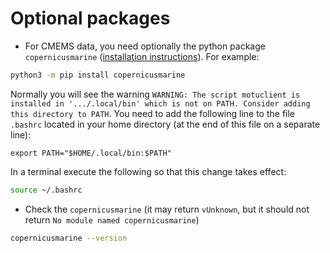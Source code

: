 
# Optional packages


* For CMEMS data, you need optionally the python package `copernicusmarine` ([installation instructions](https://pypi.org/project/copernicusmarine/)).
For example:

```bash
python3 -m pip install copernicusmarine
```

Normally you will see the warning `WARNING: The script motuclient is installed in '.../.local/bin' which is not on PATH. Consider adding this directory to PATH`.
You need to add the following line to the file `.bashrc` located in your home directory (at the end of this file on a separate line):

```
export PATH="$HOME/.local/bin:$PATH"
```

In a terminal execute the following so that this change takes effect:

```bash
source ~/.bashrc
```

* Check the `copernicusmarine` (it may return `vUnknown`, but it should not return `No module named copernicusmarine`)

```bash
copernicusmarine --version
```
